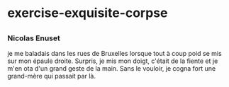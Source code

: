 # exercise-exquisite-corpse

## <Les Pigeons>

### Nicolas Enuset

je me baladais dans les rues de Bruxelles lorsque tout à coup poid se mis sur mon épaule droite.
Surpris, je mis mon doigt, c'était de la fiente et je m'en ota d'un grand geste de la main.
Sans le vouloir, je cogna fort une grand-mère qui passait par là.

